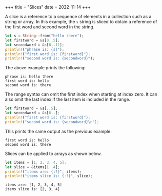 +++
title = "Slices"
date = 2022-11-14
+++

A slice is a reference to a sequence of elements in a collection such as a string or array. In this example, the `s` string is sliced to obtain a reference of the first word and second word in the string.

```rust
let s = String::from("hello there");
let firstword = &s[0..5];
let secondword = &s[6..11];
println!("phrase is: {s}");
println!("first word is: {firstword}");
println!("second word is: {secondword}");
```

The above example prints the following:

```
phrase is: hello there
first word is: hello
second word is: there
```

The range syntax can omit the first index when starting at index zero. It can also omit the last index if the last item is included in the range.

```rust
let firstword = &s[..5];
let secondword = &s[6..];
println!("first word is: {firstword}");
println!("second word is: {secondword}\n");
```

This prints the same output as the previous example:

```
first word is: hello
second word is: there
```

Slices can be applied to arrays as shown below.

```rust
let items = [1, 2, 3, 4, 5];
let slice = &items[1..4];
println!("items are: {:?}", items);
println!("items slice is: {:?}", slice);
```

```
items are: [1, 2, 3, 4, 5]
items slice is: [2, 3, 4]
```
